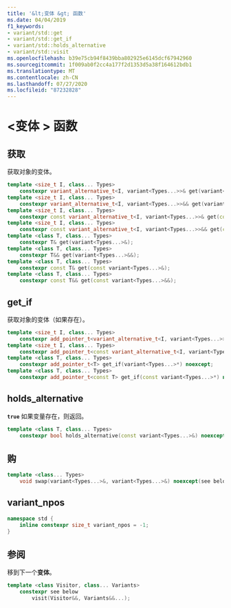 ```yaml
---
title: '&lt;变体 &gt; 函数'
ms.date: 04/04/2019
f1_keywords:
- variant/std::get
- variant/std::get_if
- variant/std::holds_alternative
- variant/std::visit
ms.openlocfilehash: b39e75cb94f8439bba802925e6145dcf67942960
ms.sourcegitcommit: 1f009ab0f2cc4a177f2d1353d5a38f164612bdb1
ms.translationtype: MT
ms.contentlocale: zh-CN
ms.lasthandoff: 07/27/2020
ms.locfileid: "87232828"
---
```

# <a name="ltvariantgt-functions"></a>&lt;变体 &gt; 函数

## <a name="get"></a><a name="get"></a>获取

获取对象的变体。

```cpp
template <size_t I, class... Types>
    constexpr variant_alternative_t<I, variant<Types...>>& get(variant<Types...>&);
template <size_t I, class... Types>
    constexpr variant_alternative_t<I, variant<Types...>>&& get(variant<Types...>&&);
template <size_t I, class... Types>
    constexpr const variant_alternative_t<I, variant<Types...>>& get(const variant<Types...>&);
template <size_t I, class... Types>
    constexpr const variant_alternative_t<I, variant<Types...>>&& get(const variant<Types...>&&);
template <class T, class... Types>
    constexpr T& get(variant<Types...>&);
template <class T, class... Types>
    constexpr T&& get(variant<Types...>&&);
template <class T, class... Types>
    constexpr const T& get(const variant<Types...>&);
template <class T, class... Types>
    constexpr const T&& get(const variant<Types...>&&);
```

## <a name="get_if"></a><a name="get_if"></a>get_if

获取对象的变体（如果存在）。

```cpp
template <size_t I, class... Types>
    constexpr add_pointer_t<variant_alternative_t<I, variant<Types...>>> get_if(variant<Types...>*) noexcept;
template <size_t I, class... Types>
    constexpr add_pointer_t<const variant_alternative_t<I, variant<Types...>>> get_if(const variant<Types...>*) noexcept;
template <class T, class... Types>
    constexpr add_pointer_t<T> get_if(variant<Types...>*) noexcept;
template <class T, class... Types>
    constexpr add_pointer_t<const T> get_if(const variant<Types...>*) noexcept;
```

## <a name="holds_alternative"></a><a name="holds_alternative"></a>holds_alternative

**`true`** 如果变量存在，则返回。

```cpp
template <class T, class... Types>
    constexpr bool holds_alternative(const variant<Types...>&) noexcept;
```

## <a name="swap"></a><a name="swap"></a>购

```cpp
template <class... Types>
    void swap(variant<Types...>&, variant<Types...>&) noexcept(see below);
```

## <a name="variant_npos"></a><a name="variant_npos"></a>variant_npos

```cpp
namespace std {
    inline constexpr size_t variant_npos = -1;
}
```

## <a name="visit"></a><a name="visit"></a>参阅

移到下一个**变体**。

```cpp
template <class Visitor, class... Variants>
    constexpr see below
        visit(Visitor&&, Variants&&...);
```
